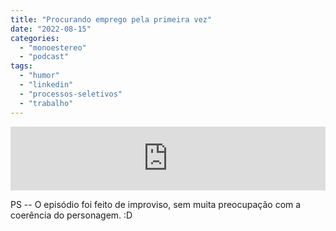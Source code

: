 ```yaml
---
title: "Procurando emprego pela primeira vez"
date: "2022-08-15"
categories: 
  - "monoestereo"
  - "podcast"
tags: 
  - "humor"
  - "linkedin"
  - "processos-seletivos"
  - "trabalho"
---
```


<iframe src="https://anchor.fm/monoestereo/embed/episodes/Procurando-emprego-pela-primeira-vez-e1mgpnf" height="102px" width="100%" frameborder="0" scrolling="no"></iframe>

PS -- O episódio foi feito de improviso, sem muita preocupação com a coerência do personagem. :D
